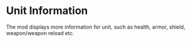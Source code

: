 # Unit Information
The mod displays more information for unit, such as health, armor, shield, weapon/weapon reload etc.   